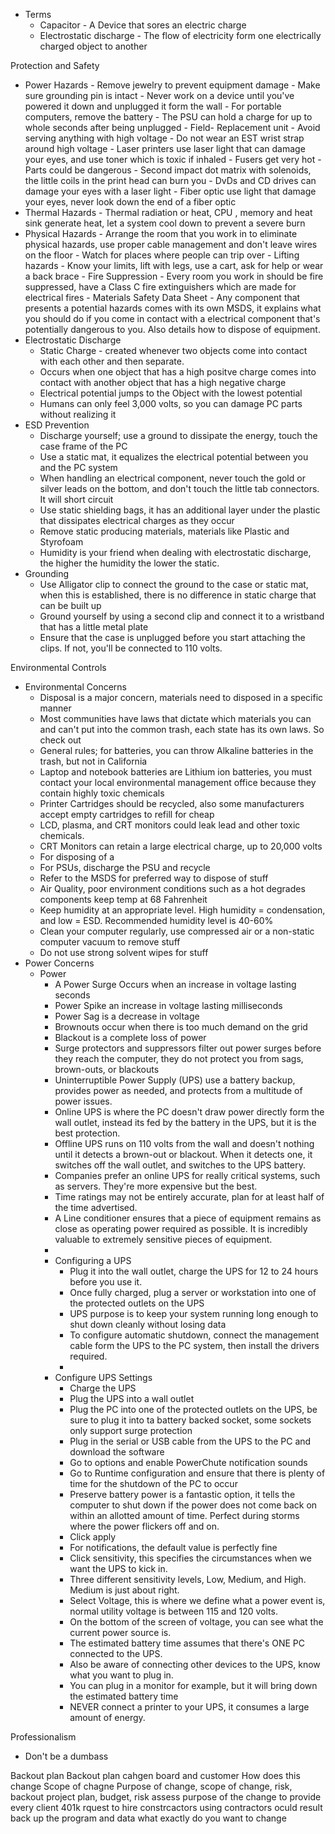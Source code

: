 
- Terms 
	- Capacitor - A Device that sores an electric charge
	- Electrostatic discharge - The flow of electricity form one electrically charged object to another

Protection and Safety 
- Power Hazards 
		- Remove jewelry to prevent equipment damage
		- Make sure grounding pin is intact
		- Never work on a device until you've powered it down and unplugged it form the wall
		- For portable computers, remove the battery
		- The PSU can hold a charge for up to whole seconds after being unplugged
		- Field- Replacement unit
		- Avoid serving anything with high voltage
		- Do not wear an EST wrist strap around high voltage
		- Laser printers use laser light that can damage your eyes, and use toner which is toxic if inhaled
		- Fusers get very hot 
		- Parts could be dangerous
		- Second impact dot matrix with solenoids, the little coils in the print head can burn you
		- DvDs and CD drives can damage your eyes with a laser light 
		- Fiber optic use light that damage your eyes, never look down the end of a fiber optic 
- Thermal Hazards
		- Thermal radiation or heat, CPU , memory and heat sink generate heat, let a system cool down to prevent a severe burn 
- Physical Hazards 
		- Arrange the room that you work in to eliminate physical hazards, use proper cable management and don't leave wires on the floor 
		- Watch for places where people can trip over 
		- Lifting hazards 
			- Know your limits, lift with legs, use a cart, ask for help or wear a back brace
		- Fire Suppression
			- Every room you work in should be fire suppressed, have a Class C fire extinguishers which are made for electrical fires
		- Materials Safety Data Sheet
			- Any component that presents a potential hazards comes with its own MSDS, it explains what you should do if you come in contact with a electrical component that's potentially dangerous to you. Also details how to dispose of equipment. 
- Electrostatic Discharge
	- Static Charge - created whenever two objects come into contact with each other and then separate. 
	- Occurs when one object that has a high positve charge comes into contact with another object that has a high negative charge
	- Electrical potential jumps to the Object with the lowest potential 
	- Humans can only feel 3,000 volts, so you can damage PC parts without realizing it 
- ESD Prevention
	- Discharge yourself; use a ground to dissipate the energy, touch the case frame of the PC 
	- Use a static mat, it equalizes the electrical potential between you and the PC system
	- When handling an electrical component, never touch the gold or silver leads on the bottom, and don't touch the little tab connectors. It will short circuit 
	- Use static shielding bags, it has an additional layer under the plastic that dissipates electrical charges as they occur 
	- Remove static producing materials, materials like Plastic and Styrofoam 
	- Humidity is your friend when dealing with electrostatic discharge, the higher the humidity the lower the static. 
- Grounding 
	- Use Alligator clip to connect the ground to the case or static mat, when this is established, there is no difference in static charge that can be built up
	- Ground yourself by using a second clip and connect it to a wristband that has a little metal plate
	- Ensure that the case is unplugged before you start attaching the clips. If not, you'll be connected to 110 volts. 

Environmental Controls
- Environmental Concerns 
	- Disposal is a major concern, materials need to disposed in a specific manner
	- Most communities have laws that dictate which materials you can and can't put into the common trash, each state has its own laws. So check out
	- General rules; for batteries, you can throw Alkaline batteries in the trash, but not in California
	- Laptop and notebook batteries are Lithium ion batteries, you must contact your local environmental management office because they contain highly toxic chemicals 
	- Printer Cartridges should be recycled, also some manufacturers accept empty cartridges to refill for cheap
	- LCD, plasma, and CRT monitors could leak lead and other toxic chemicals.
	- CRT Monitors can retain a large electrical charge, up to 20,000 volts
	- For disposing of a 
	- For PSUs, discharge the PSU and recycle
	- Refer to the MSDS for preferred way to dispose of stuff 
	- Air Quality, poor environment conditions such as a hot degrades components keep temp at 68 Fahrenheit 
	- Keep humidity at an appropriate level. High humidity = condensation, and low = ESD. Recommended humidity level is 40-60% 
	- Clean your computer regularly, use compressed air or a non-static computer vacuum to remove stuff
	- Do not use strong solvent wipes for stuff
- Power Concerns 
	- Power 
		- A Power Surge Occurs when an increase in voltage lasting seconds
		- Power Spike an increase in voltage lasting milliseconds 
		- Power Sag is a decrease in voltage
		- Brownouts occur when there is too much demand on the grid
		- Blackout is a complete loss of power 
		- Surge protectors and suppressors filter out power surges before they reach the computer, they do not protect you from sags, brown-outs, or blackouts
		- Uninterruptible Power Supply (UPS) use a battery backup, provides power as needed, and protects from a multitude of power issues. 
		- Online UPS is where the PC doesn't draw power directly form the wall outlet, instead its fed by the battery in the UPS, but it is the best protection.
		- Offline UPS runs on 110 volts from the wall and doesn't nothing until it detects a brown-out or blackout. When it detects one, it switches off the wall outlet, and switches to the UPS battery.
		- Companies prefer an online UPS for really critical systems, such as servers. They're more expensive but the best. 
		- Time ratings may not be entirely accurate, plan for at least half of the time advertised. 
		- A Line conditioner ensures that a piece of equipment remains as close as operating power required as possible. It is incredibly valuable to extremely sensitive pieces of equipment. 
		- 
		- Configuring a UPS 
			- Plug it into the wall outlet, charge the UPS for 12 to 24 hours before you use it.
			- Once fully charged, plug a server or workstation into one of the protected outlets on the UPS
			- UPS purpose is to keep your system running long enough to shut down cleanly without losing data
			- To configure automatic shutdown, connect the management cable form the UPS to the PC system, then install the drivers required. 
			- 
		- Configure UPS Settings 
			- Charge the UPS 
			- Plug the UPS into a wall outlet
			- Plug the PC into one of the protected outlets on the UPS, be sure to plug it into ta battery backed socket, some sockets only support surge protection
			- Plug in the serial or USB cable from the UPS to the PC and download the software
			- Go to options and enable PowerChute notification sounds 
			- Go to Runtime configuration and ensure that there is plenty of time for the shutdown of the PC to occur
			- Preserve battery power is a fantastic option, it tells the computer to shut down if the power does not come back on within an allotted amount of time. Perfect during storms where the power flickers off and on.
			- Click apply
			- For notifications, the default value is perfectly fine
			- Click sensitivity, this specifies the circumstances when we want the UPS to kick in.
			- Three different sensitivity levels, Low, Medium, and High. Medium is just about right.
			- Select Voltage, this is where we define what a power event is, normal utility voltage is between 115 and 120 volts. 
			- On the bottom of the screen of voltage, you can see what the current power source is.
			- The estimated battery time assumes that there's ONE PC connected to the UPS. 
			- Also be aware of connecting other devices to the UPS, know what you want to plug in.
			- You can plug in a monitor for example, but it will bring down the estimated battery time 
			- NEVER connect a printer to your UPS, it consumes a large amount of energy. 

Professionalism 
- Don't be a dumbass
	
Backout plan
Backout plan
cahgen board and customer
How does this change
Scope of chagne
Purpose of change, scope of change, risk, backout 
project plan, budget, risk assess
purpose of the change
to provide every client
401k
rquest to hire constrcactors 
using contractors oculd result
back up the program and data
what exactly do you want to change
